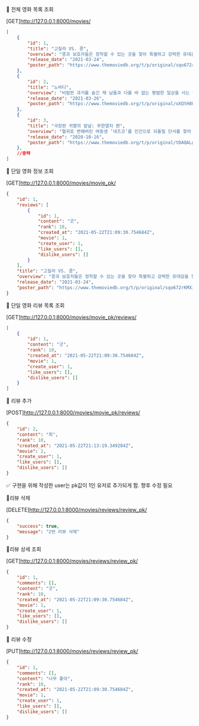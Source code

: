 :bookmark: 전체 영화 목록 조회

[GET]http://127.0.0.1:8000/movies/

```json
[
    {
        "id": 1,
        "title": "고질라 VS. 콩",
        "overview": "콩과 보호자들은 정착할 수 있는 곳을 찾아 특별하고 강력한 유대감을 형성하고 있는 지아와 함께 여정을 떠나게 된다. 그러던 중 지구 파괴를 위한 회심의 날을 휘두르는 고질라와 마주하게 되고, 보이지 않는 힘에 의해 맞붙게 된 두 전설의 대결은 지구 깊은 곳에 도사린 수수께끼의 시작에 불과할 뿐이었는데…",
        "release_date": "2021-03-24",
        "poster_path": "https://www.themoviedb.org/t/p/original/sqo672rKMXiLRC5kVcGvBRebkp.jpg"
    },
    {
        "id": 2,
        "title": "노바디",
        "overview": "비범한 과거를 숨긴 채 남들과 다를 바 없는 평범한 일상을 사는 한 가정의 가장 ‘허치’ 매일 출근을 하고, 분리수거를 하고 일과 가정 모두 나름 최선을 다하지만 아들한테는 무시당하고 아내와의 관계도 소원하다. 그러던 어느 날, 집안에 강도가 들고 허치는 한 번의 반항도 하지 못하고 당한다. 더 큰 위험으로부터 가족을 지키기 위한 선택이었는데 모두 무능력하다고 ‘허치’를 비난하고, 결국 그동안 참고 억눌렀던 분노가 폭발하고 만다.",
        "release_date": "2021-03-26",
        "poster_path": "https://www.themoviedb.org/t/p/original/oXQtH8O7pCvXaDKGB8OAjiPVDi5.jpg"
    },
    {
        "id": 3,
        "title": "극장판 귀멸의 칼날: 무한열차 편",
        "overview": "혈귀로 변해버린 여동생 ‘네즈코’를 인간으로 되돌릴 단서를 찾아 비밀조직 귀살대에 들어간 ‘탄지로.’ ‘젠이츠’, ‘이노스케’와 새로운 임무 수행을 위해 무한열차에 탑승 후 귀살대 최강 검사 염주 ‘렌고쿠’와 합류한다. 달리는 무한열차에서 승객들이 하나 둘 흔적 없이 사라지자 숨어있는 식인 혈귀의 존재를 직감하는 ‘렌고쿠’. 귀살대 ‘탄지로’ 일행과 최강 검사 염주 ‘렌고쿠’는 어둠 속을 달리는 무한열차에서 모두의 목숨을 구하기 위해 예측불가능한 능력을 가진 혈귀와 목숨을 건 혈전을 시작하는데…",
        "release_date": "2020-10-16",
        "poster_path": "https://www.themoviedb.org/t/p/original/tDAQALgC407eg3SVAgehbiMwqo0.jpg"
    },
    //중략
]
```



:bookmark: 단일 영화 정보 조회

[GET]http://127.0.0.1:8000/movies/movie_pk/

```json
{
    "id": 1,
    "reviews": [
        {
            "id": 1,
            "content": "굿",
            "rank": 10,
            "created_at": "2021-05-22T21:09:30.754684Z",
            "movie": 1,
            "create_user": 1,
            "like_users": [],
            "dislike_users": []
        }
    ],
    "title": "고질라 VS. 콩",
    "overview": "콩과 보호자들은 정착할 수 있는 곳을 찾아 특별하고 강력한 유대감을 형성하고 있는 지아와 함께 여정을 떠나게 된다. 그러던 중 지구 파괴를 위한 회심의 날을 휘두르는 고질라와 마주하게 되고, 보이지 않는 힘에 의해 맞붙게 된 두 전설의 대결은 지구 깊은 곳에 도사린 수수께끼의 시작에 불과할 뿐이었는데…",
    "release_date": "2021-03-24",
    "poster_path": "https://www.themoviedb.org/t/p/original/sqo672rKMXiLRC5kVcGvBRebkp.jpg"
}
```



:bookmark: 단일 영화 리뷰 목록 조회

[GET]http://127.0.0.1:8000/movies/movie_pk/reviews/

```json
[
    {
        "id": 1,
        "content": "굿",
        "rank": 10,
        "created_at": "2021-05-22T21:09:30.754684Z",
        "movie": 1,
        "create_user": 1,
        "like_users": [],
        "dislike_users": []
    }
]
```



:bookmark: 리뷰 추가

[POST]http://127.0.0.1:8000/movies/movie_pk/reviews/

```json
{
    "id": 2,
    "content": "최",
    "rank": 10,
    "created_at": "2021-05-22T21:13:19.349284Z",
    "movie": 2,
    "create_user": 1,
    "like_users": [],
    "dislike_users": []
}
```

:white_check_mark: 구현을 위해 작성한 user는 pk값이 1인 유저로 추가되게 함. 향후 수정 필요



:bookmark:리뷰 삭제

[DELETE]http://127.0.0.1:8000/movies/reviews/review_pk/

```json
{
    "success": true,
    "message": "2번 리뷰 삭제"
}
```



:bookmark:리뷰 상세 조회

[GET]http://127.0.0.1:8000/movies/reviews/review_pk/

```json
{
    "id": 1,
    "comments": [],
    "content": "굿",
    "rank": 10,
    "created_at": "2021-05-22T21:09:30.754684Z",
    "movie": 1,
    "create_user": 1,
    "like_users": [],
    "dislike_users": []
}
```



:bookmark: 리뷰 수정

[PUT]http://127.0.0.1:8000/movies/reviews/review_pk/

```json
{
    "id": 1,
    "comments": [],
    "content": "너무 좋아",
    "rank": 10,
    "created_at": "2021-05-22T21:09:30.754684Z",
    "movie": 1,
    "create_user": 1,
    "like_users": [],
    "dislike_users": []
}
```

